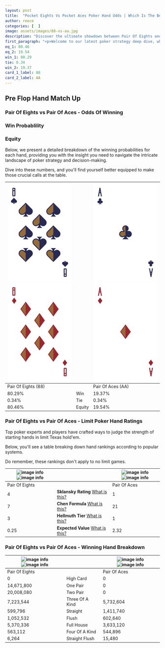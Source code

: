 ```yaml
---
layout: post
title:  "Pocket Eights Vs Pocket Aces Poker Hand Odds | Which Is The Better Hand In Poker? A Complete Guide"
author: reece
categories: [  ]
image: assets/images/88-vs-aa.jpg
description: "Discover the ultimate showdown between Pair Of Eights and Pair Of Aces in poker! Uncover the odds, strategies, and scenarios where one hand triumphs over the other. Get ready to up your poker game with this thrilling analysis."
first_paragraph: "<p>Welcome to our latest poker strategy deep dive, where we're pitting two distinct hands against each other in a high-stakes showdown: Pair Of Eights vs Pair Of Aces.</p><p>In the dynamic world of poker, every decision counts, and knowing which hand holds the upper hand is key to your success at the table.</p><p>In this article, we'll dissect these two hands, explore the scenarios where one dominates the other, and equip you with the knowledge to make strategic choices that can tip the odds in your favor.</p><p>Get ready to unravel the intriguing dynamics of these poker hands and elevate your game to new heights.</p>"
eq_1: 80.46
eq_2: 19.54
win_1: 80.29
tie: 0.34
win_2: 19.37
card_1_label: 88
card_2_label: AA
---
```




[comment]: # (sp0)

## Pre Flop Hand Match Up

<div class="table hand-ratings" markdown="1"> 



### Pair Of Eights vs Pair Of Aces - Odds Of Winning


  
<div class="row graphs"> 
<div class="col-lg-6">
    <h3>Win Probablility</h3>
    <canvas id="WinChart"></canvas>
</div>
<div class="col-lg-6">
    <h3>Equity</h3>
    <canvas id="EquityChart"></canvas>
</div>
</div>

  Below, we present a detailed breakdown of the winning probabilities for each hand, providing you with the insight you need to navigate the intricate landscape of poker strategy and decision-making. 

Dive into these numbers, and you'll find yourself better equipped to make those crucial calls at the table.


    
| ![image info](assets/images/hand1/8.png) ![image info](assets/images/hand1/8o.png) |  | ![image info](assets/images/hand2/a.png) ![image info](assets/images/hand2/ao.png) |
| -------- | -------- | -------- |
| Pair Of Eights (88) |  | Pair Of Aces (AA) |
| 80.29% | Win | 19.37% |
| 0.34% | Tie | 0.34% |
| 80.46% | Equity | 19.54% |




[comment]: # (sp1)



### Pair Of Eights vs Pair Of Aces - Limit Poker Hand Ratings

Top poker experts and players have crafted ways to judge the strength of starting hands in limit Texas hold'em. 

Below, you'll see a table breaking down hand rankings according to popular systems. 

Do remember, these rankings don't apply to no limit games.


    
| ![image info](https://www.riverpairs.com/assets/images/hand1/8.png) ![image info](https://www.riverpairs.com/assets/images/hand1/8o.png) |  | ![image info](https://www.riverpairs.com/assets/images/hand2/a.png) ![image info](https://www.riverpairs.com/assets/images/hand2/ao.png) |
| -------- | -------- | -------- |
| Pair Of Eights |  | Pair Of Aces |
| 4 | **Sklansky Rating** [What is this?](/sklansky-rating-explained) | 1 |
| 7 | **Chen Formula** [What is this?](/chen-formula-explained) | 21 |
| 3 | **Hellmuth Tier** [What is this?](/Hellmuth-tier-explained) | 1 |
| 0.25 | **Expected Value** [What is this?](/expected-value-explained) | 2.32 |




[comment]: # (sp2)



### Pair Of Eights vs Pair Of Aces - Winning Hand Breakdown


    
| ![image info](https://www.riverpairs.com/assets/images/hand1/8.png) ![image info](https://www.riverpairs.com/assets/images/hand1/8o.png) |  | ![image info](https://www.riverpairs.com/assets/images/hand2/a.png) ![image info](https://www.riverpairs.com/assets/images/hand2/ao.png) |
| -------- | -------- | -------- |
| Pair Of Eights |  | Pair Of Aces |
| 0 | High Card | 0 |
| 14,671,800 | One Pair | 0 |
| 20,008,080 | Two Pair | 0 |
| 7,223,544 | Three Of A Kind | 5,732,604 |
| 599,796 | Straight | 1,411,740 |
| 1,052,532 | Flush | 602,640 |
| 5,370,336 | Full House | 3,633,120 |
| 563,112 | Four Of A Kind | 544,896 |
| 6,264 | Straight Flush | 15,480 |




[comment]: # (sp3)



</div>

[comment]: # (sp4)



[comment]: # (sp5)

